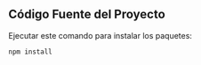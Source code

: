 ## Código Fuente del Proyecto

Ejecutar este comando para instalar los paquetes:

```
npm install
```
